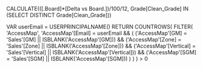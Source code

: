 CALCULATE(([.Board]*[Delta vs Board.])/100/12, Grade[Clean_Grade] IN (SELECT DISTINCT Grade[Clean_Grade]))



VAR userEmail = USERPRINCIPALNAME()
RETURN
    COUNTROWS(
        FILTER(
            'AccessMap',
            'AccessMap'[Email] = userEmail &&
            (
                ('AccessMap'[GM] = 'Sales'[GM] || ISBLANK('AccessMap'[GM])) &&
                ('AccessMap'[Zone] = 'Sales'[Zone] || ISBLANK('AccessMap'[Zone])) &&
                ('AccessMap'[Vertical] = 'Sales'[Vertical] || ISBLANK('AccessMap'[Vertical])) &&
                ('AccessMap'[SGM] = 'Sales'[SGM] || ISBLANK('AccessMap'[SGM]))
            )
        )
    ) > 0
